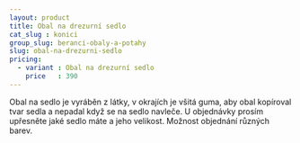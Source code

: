 ```yaml
---
layout: product
title: Obal na drezurní sedlo
cat_slug : konici
group_slug: beranci-obaly-a-potahy
slug: obal-na-drezurni-sedlo
pricing:
  - variant : Obal na drezurní sedlo
    price   : 390
---
```


Obal na sedlo je vyráběn z látky, v okrajích je všitá guma, aby obal kopíroval tvar sedla a nepadal když se na sedlo navleče.
U objednávky prosím upřesněte jaké sedlo máte a jeho velikost.
Možnost objednání různých barev.

